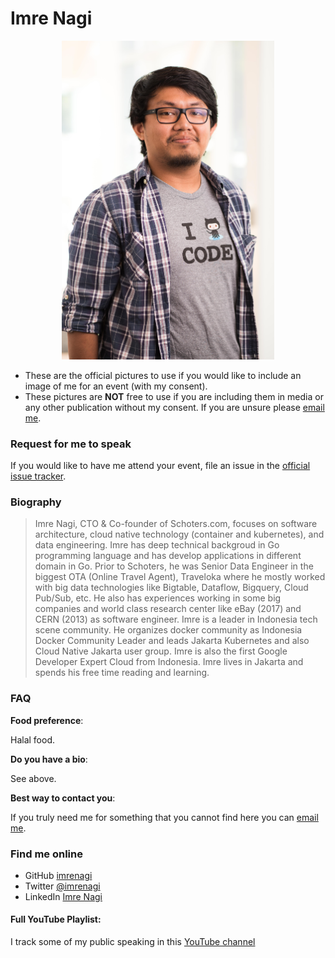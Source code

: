 # Imre Nagi

<p align="center"><img src="/img/imre-nagi.jpg" width="340"></p>

 - These are the official pictures to use if you would like to include an image of me for an event (with my consent). 
 - These pictures are **NOT** free to use if you are including them in media or any other publication without my consent. If you are unsure please [email me](mailto:imre.nagi2812@gmail.com.com).
 
### Request for me to speak

If you would like to have me attend your event, file an issue in the [official issue tracker](https://github.com/imrenagi/public-speaking/issues). 


### Biography 

> Imre Nagi, CTO & Co-founder of Schoters.com, focuses on software architecture, cloud native technology (container and kubernetes), and data engineering. Imre has deep technical backgroud in Go programming language and has develop applications in different domain in Go. Prior to Schoters, he was Senior Data Engineer in the biggest OTA (Online Travel Agent), Traveloka where he mostly worked with big data technologies like Bigtable, Dataflow, Bigquery, Cloud Pub/Sub, etc. He also has experiences working in some big companies and world class research center like eBay (2017) and CERN (2013) as software engineer. Imre is a leader in Indonesia tech scene community. He organizes docker community as Indonesia Docker Community Leader and leads Jakarta Kubernetes and also Cloud Native Jakarta user group. Imre is also the first Google Developer Expert Cloud from Indonesia. Imre lives in Jakarta and spends his free time reading and learning.

### FAQ

**Food preference**: 

Halal food.

**Do you have a bio**: 

See above. 

**Best way to contact you**: 

If you truly need me for something that you cannot find here you can [email me](mailto:imre.nagi2812@gmail.com.com).

### Find me online

 - GitHub [imrenagi](https://github.com/imrenagi) 
 - Twitter [@imrenagi](https://twitter.com/imrenagi) 
 - LinkedIn [Imre Nagi](https://linkedin.com/in/imrenagi) 
 
#### Full YouTube Playlist:

I track some of my public speaking in this [YouTube channel]()